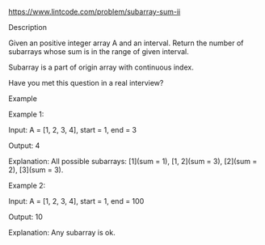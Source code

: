https://www.lintcode.com/problem/subarray-sum-ii

Description


Given an positive integer array A and an interval. Return the number of subarrays whose sum is in the range of given interval.

Subarray is a part of origin array with continuous index.

Have you met this question in a real interview?  

Example

Example 1:

Input: A = [1, 2, 3, 4], start = 1, end = 3

Output: 4

Explanation: All possible subarrays: [1](sum = 1), [1, 2](sum = 3), [2](sum = 2), [3](sum = 3).

Example 2:

Input: A = [1, 2, 3, 4], start = 1, end = 100

Output: 10

Explanation: Any subarray is ok.

